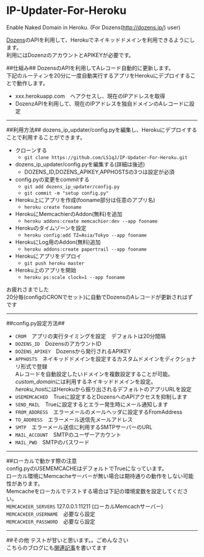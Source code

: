 IP-Updater-For-Heroku
=====================

Enable Naked Domain in Heroku. (For Dozens(http://dozens.jp/) user)


[Dozens](http://dozens.jp/)のAPIを利用して、Herokuでネイキッドドメインを利用できるようにします。  
利用にはDozenzのアカウントとAPIKEYが必要です。  


##仕組み##
DozensのAPIを利用してAレコード自動的に更新します。  
下記のルーティンを20分に一度自動実行するアプリをHerokuにデプロイすることで動作します。  
* xxx.herokuapp.com　へアクセスし、現在のIPアドレスを取得  
* DozenzAPIを利用して、現在のIPアドレスを独自ドメインのAレコードに設定  

---
##利用方法##
dozens_ip_updater/config.pyを編集し、Herokuにデプロイすることで利用することができます。  
* クローンする  
    * `git clone https://github.com/LS1qJ/IP-Updater-For-Heroku.git`
* dozens_ip_updater/config.pyを編集する(詳細は後述)  
    * DOZENS_ID,DOZENS_APIKEY,APPHOSTSの3つは設定が必須  
* config.pyの変更をcommitする  
    * `git add dozens_ip_updater/config.py`  
    * `git commit -m "setup config.py"`  
* Heroku上にアプリを作成(fooname部分は任意のアプリ名)  
    * `heroku create fooname`  
* HerokuにMemcachierのAddon(無料)を追加  
    * `heroku addons:create memcachier:dev --app fooname`  
* Herokuのタイムゾーンを設定  
    * `heroku config:add TZ=Asia/Tokyo --app fooname`   
* HerokuにLog用のAddon(無料)追加  
    * `heroku addons:create papertrail --app fooname`   
* Herokuにアプリをデプロイ  
    * `git push heroku master`  
* Heroku上のアプリを開始  
    * `heroku ps:scale clock=1 --app fooname`  

お疲れさまでした  
20分毎(configのCRONでセット)に自動でDozensのAレコードが更新されはずです


---
##config.py設定方法##
* `CROM`　アプリの実行タイミングを設定　デフォルトは20分間隔  
* `DOZENS_ID`　DozensのアカウントID  
* `DOZENS_APIKEY`　Dozensから発行されるAPIKEY  
* `APPHOSTS`　ネイキッドドメインを設定するカスタムドメインをディクショナリ形式で登録  
   Aレコードを自動設定したいドメインを複数設定することが可能。  
   *custom_domain*には利用するネイキッドドメインを設定。  
   *heroku_host*にはHerokuから振り出されるデフォルトのアプリURLを設定  
* `USEMEMCACHED`　Trueに設定するとDozensへのAPIアクセスを抑制します  
* `SEND_MAIL`　Trueに設定するとエラー発生時にメール通知します  
* `FROM_ADDRESS`　エラーメールのメールヘッダに設定するFromAddress  
* `TO_ADDRESS`　エラーメール送信先メールアドレス  
* `SMTP`　エラーメール送信に利用するSMTPサーバーのURL  
* `MAIL_ACCOUNT`　SMTPのユーザーアカウント  
* `MAIL_PWD`　SMTPのパスワード  

---
##ローカルで動かす際の注意  
config.pyのUSEMEMCACHEはデフォルトでTrueになっています。  
ローカル環境にMemcacheサーバーが無い場合は期待通りの動作をしない可能性があります。  
Memcacheをローカルでテストする場合は下記の環境変数を設定してください。  
`MEMCACHIER_SERVERS` 127.0.0.1:11211 (ローカルMemcachサーバー)  
`MEMCACHIER_USERNAME`　必要なら設定  
`MEMCACHIER_PASSWORD`　必要なら設定  

---
##その他
テストが甘いと思います。。ごめんなさい  
こちらのブログにも[関連記事](http://ls1qj.hatenablog.com/entry/2014/07/06/134108)を書いてます
　

